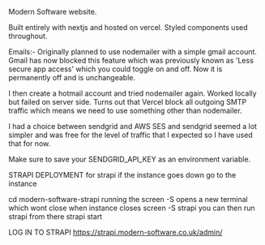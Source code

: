 Modern Software website.

Built entirely with nextjs and hosted on vercel. Styled components used throughout.

Emails:-
Originally planned to use nodemailer with a simple gmail account. Gmail has now blocked this feature which was previously
known as 'Less secure app access' which you could toggle on and off. Now it is permanently off and is unchangeable.

I then create a hotmail account and tried nodemailer again. Worked locally but failed on server side. Turns out that
Vercel block all outgoing SMTP traffic which means we need to use something other than nodemailer.

I had a choice between sendgrid and AWS SES and sendgrid seemed a lot simpler and was free for the level of traffic that I
expected so I have used that for now.

Make sure to save your SENDGRID_API_KEY as an environment variable.

STRAPI DEPLOYMENT
for strapi if the instance goes down go to the instance

cd modern-software-strapi
running the screen -S opens a new terminal which wont close when instance closes
screen -S strapi
you can then run strapi from there
strapi start

LOG IN TO STRAPI
https://strapi.modern-software.co.uk/admin/
